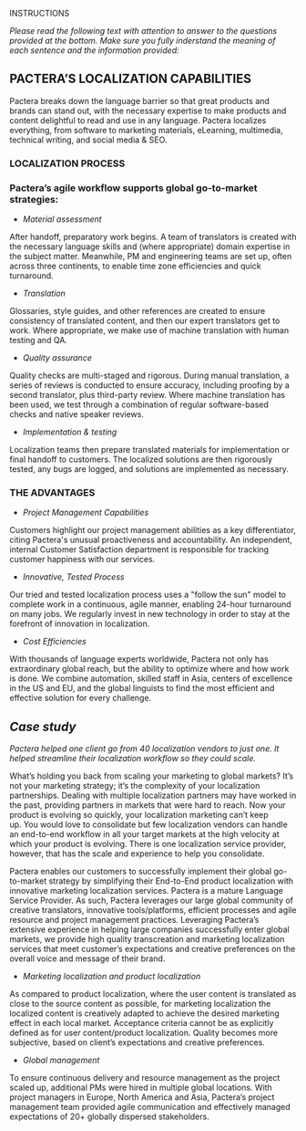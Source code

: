 INSTRUCTIONS

_Please read the following text with attention to answer to the questions provided at the bottom. Make sure you fully inderstand the meaning of each sentence and the information provided:_

## **PACTERA’S LOCALIZATION CAPABILITIES**

Pactera breaks down the language barrier so that great products and brands can stand out, with the necessary expertise to make products and content delightful to read and use in any language. Pactera localizes everything, from software to marketing materials, eLearning, multimedia, technical writing, and social media & SEO.

### **LOCALIZATION PROCESS**

### Pactera’s agile workflow supports global go-to-market strategies:

-   _Material assessment_

After handoff, preparatory work begins. A team of translators is created with the necessary language skills and (where appropriate) domain expertise in the subject matter. Meanwhile, PM and engineering teams are set up, often across three continents, to enable time zone efficiencies and quick turnaround.

-   _Translation_

Glossaries, style guides, and other references are created to ensure consistency of translated content, and then our expert translators get to work. Where appropriate, we make use of machine translation with human testing and QA.

-   _Quality assurance_

Quality checks are multi-staged and rigorous. During manual translation, a series of reviews is conducted to ensure accuracy, including proofing by a second translator, plus third-party review. Where machine translation has been used, we test through a combination of regular software-based checks and native speaker reviews.

-   _Implementation & testing_

Localization teams then prepare translated materials for implementation or final handoff to customers. The localized solutions are then rigorously tested, any bugs are logged, and solutions are implemented as necessary.

### **THE ADVANTAGES**

-   _Project Management Capabilities_

Customers highlight our project management abilities as a key differentiator, citing Pactera's unusual proactiveness and accountability. An independent, internal Customer Satisfaction department is responsible for tracking customer happiness with our services.

-   _Innovative, Tested Process_

Our tried and tested localization process uses a "follow the sun" model to complete work in a continuous, agile manner, enabling 24-hour turnaround on many jobs. We regularly invest in new technology in order to stay at the forefront of innovation in localization.

-   _Cost Efficiencies_

With thousands of language experts worldwide, Pactera not only has extraordinary global reach, but the ability to optimize where and how work is done. We combine automation, skilled staff in Asia, centers of excellence in the US and EU, and the global linguists to find the most efficient and effective solution for every challenge.

## **_Case study_**

_Pactera helped one client go from 40 localization vendors to just one. It helped streamline their localization workflow so they could scale._

What’s holding you back from scaling your marketing to global markets? It’s not your marketing strategy; it’s the complexity of your localization partnerships. Dealing with multiple localization partners may have worked in the past, providing partners in markets that were hard to reach. Now your product is evolving so quickly, your localization marketing can’t keep up. You would love to consolidate but few localization vendors can handle an end-to-end workflow in all your target markets at the high velocity at which your product is evolving. There is one localization service provider, however, that has the scale and experience to help you consolidate.

Pactera enables our customers to successfully implement their global go-to-market strategy by simplifying their End-to-End product localization with innovative marketing localization services. Pactera is a mature Language Service Provider. As such, Pactera leverages our large global community of creative translators, innovative tools/platforms, efficient processes and agile resource and project management practices. Leveraging Pactera’s extensive experience in helping large companies successfully enter global markets, we provide high quality transcreation and marketing localization services that meet customer’s expectations and creative preferences on the overall voice and message of their brand.

-   _Marketing localization and product localization_

As compared to product localization, where the user content is translated as close to the source content as possible, for marketing localization the localized content is creatively adapted to achieve the desired marketing effect in each local market. Acceptance criteria cannot be as explicitly defined as for user content/product localization. Quality becomes more subjective, based on client’s expectations and creative preferences.

-   _Global management_

To ensure continuous delivery and resource management as the project scaled up, additional PMs were hired in multiple global locations. With project managers in Europe, North America and Asia, Pactera’s project management team provided agile communication and effectively managed expectations of 20+ globally dispersed stakeholders.